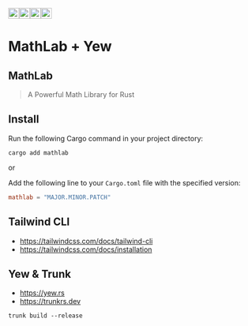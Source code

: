 [<img alt="github" src="https://img.shields.io/badge/github-dr%20montasir%20/%20mathlab-8da0cb?style=for-the-badge&labelColor=555555&logo=github" height="22">](https://github.com/dr-montasir/mathlab)[<img alt="crates.io" src="https://img.shields.io/crates/v/mathlab.svg?style=for-the-badge&color=fc8d62&logo=rust" height="22">](https://crates.io/crates/mathlab)[<img alt="docs.rs" src="https://img.shields.io/badge/docs.rs-mathlab-66c2a5?style=for-the-badge&labelColor=555555&logo=docs.rs" height="22">](https://docs.rs/mathlab)[<img alt="license" src="https://img.shields.io/badge/license-apache_2.0-4a98f7.svg?style=for-the-badge&labelColor=555555&logo=apache" height="22">](https://choosealicense.com/licenses/apache-2.0)

# MathLab + Yew

## MathLab

> A Powerful Math Library for Rust

## Install

Run the following Cargo command in your project directory:

```shell
cargo add mathlab
```

or

Add the following line to your `Cargo.toml` file with the specified version:

```toml
mathlab = "MAJOR.MINOR.PATCH"
```

## Tailwind CLI

- https://tailwindcss.com/docs/tailwind-cli
- https://tailwindcss.com/docs/installation

## Yew & Trunk

- https://yew.rs
- https://trunkrs.dev

```
trunk build --release
```
